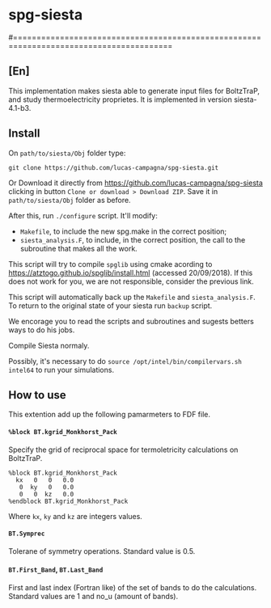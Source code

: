 # spg-siesta

#========================================================================================

## [En]

This implementation makes siesta able to generate input files for BoltzTraP, and study thermoelectricity proprietes.
It is implemented in version siesta-4.1-b3.

## Install

On `path/to/siesta/Obj` folder type:

```console
git clone https://github.com/lucas-campagna/spg-siesta.git
```

Or Download it directly from https://github.com/lucas-campagna/spg-siesta clicking in button `Clone or download > Download ZIP`. Save it in `path/to/siesta/Obj` folder as before.

After this, run `./configure` script. It'll modify:

 - `Makefile`, to include the new spg.make in the correct position;
 - `siesta_analysis.F`, to include, in the correct position, the call to the subroutine that makes all the work.

This script will try to compile `spglib` using cmake acording to https://atztogo.github.io/spglib/install.html (accessed 20/09/2018). If this does not work for you, we are not responsible, consider the previous link.

This script will automatically back up the `Makefile` and `siesta_analysis.F`. To return to the original state of your siesta run `backup` script.

We encorage you to read the scripts and subroutines and sugests betters ways to do his jobs.

Compile Siesta normaly.

Possibly, it's necessary to do `source /opt/intel/bin/compilervars.sh intel64` to run your simulations.

## How to use

This extention add up the following pamarmeters to FDF file.

#### ``%block BT.kgrid_Monkhorst_Pack``

Specify the grid of reciprocal space for termoletricity calculations on BoltzTraP.

```
%block BT.kgrid_Monkhorst_Pack
  kx   0   0   0.0
   0  ky   0   0.0
   0   0  kz   0.0
%endblock BT.kgrid_Monkhorst_Pack

```
Where ```kx```, ```ky``` and ```kz``` are integers values.

#### ```BT.Symprec```

Tolerane of symmetry operations. Standard value is 0.5.

#### ```BT.First_Band```, ```BT.Last_Band```

First and last index (Fortran like) of the set of bands to do the calculations. Standard values are 1 and no_u (amount of bands).
